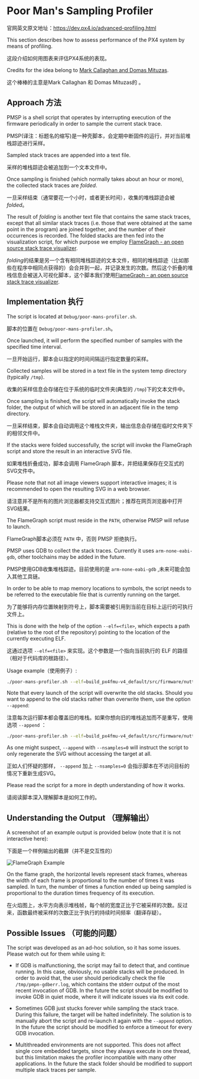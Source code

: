 # Poor Man's Sampling Profiler

官网英文原文地址：https://dev.px4.io/advanced-profiling.html

This section describes how to assess performance of the PX4 system by means of profiling.

这段介绍如何用图表来评估PX4系统的表现。

Credits for the idea belong to
[Mark Callaghan and Domas Mituzas](https://dom.as/2009/02/15/poor-mans-contention-profiling/).

这个棒棒的主意是Mark Callaghan 和 Domas Mituzas的 。

## Approach 方法

PMSP is a shell script that operates by interrupting execution of the firmware periodically in order
to sample the current stack trace.

PMSP(译注：标题名的缩写)是一种壳脚本，会定期中断固件的运行，并对当前堆栈踪迹进行采样。

Sampled stack traces are appended into a text file.

采样的堆栈踪迹会被追加到一个文本文件中。

Once sampling is finished (which normally takes about an hour or more),
the collected stack traces are *folded*.

一旦采样结束（通常要花一个小时，或者更长时间），收集的堆栈踪迹会被 *folded*。

The result of *folding* is another text file that contains the same stack traces,
except that all similar stack traces (i.e. those that were obtained at the same point in the program)
are joined together, and the number of their occurrences is recorded.
The folded stacks are then fed into the visualization script,
for which purpose we employ
[FlameGraph - an open source stack trace visualizer](http://www.brendangregg.com/flamegraphs.html).

*folding*的结果是另一个含有相同堆栈踪迹的文本文件，相同的堆栈踪迹（比如那些在程序中相同点获得的）会合并到一起，并记录发生的次数。然后这个折叠的堆栈信息会被送入可视化脚本，这个脚本我们使用[FlameGraph - an open source stack trace visualizer](http://www.brendangregg.com/flamegraphs.html).

## Implementation 执行

The script is located at `Debug/poor-mans-profiler.sh`.

脚本的位置在 `Debug/poor-mans-profiler.sh`。

Once launched, it will perform the specified number of samples with the specified time interval.

一旦开始运行，脚本会以指定的时间间隔运行指定数量的采样。

Collected samples will be stored in a text file in the system temp directory (typically `/tmp`).

收集的采样信息会存储在位于系统的临时文件夹(典型的 `/tmp`)下的文本文件中。

Once sampling is finished, the script will automatically invoke the stack folder,
the output of which will be stored in an adjacent file in the temp directory.

一旦采样结束，脚本会自动调用这个堆栈文件夹，输出信息会存储在临时文件夹下的相邻文件中。

If the stacks were folded successfully, the script will invoke the FlameGraph script and
store the result in an interactive SVG file.

如果堆栈折叠成功，脚本会调用 FlameGraph 脚本，并把结果保存在交互式的SVG文件中。

Please note that not all image viewers support interactive images;
it is recommended to open the resulting SVG in a web browser.

请注意并不是所有的图片浏览器都支持交互式图片；推荐在网页浏览器中打开SVG结果。

The FlameGraph script must reside in the `PATH`, otherwise PMSP will refuse to launch.

FlameGraph脚本必须在 `PATH` 中，否则 PMSP 拒绝执行。

PMSP uses GDB to collect the stack traces.
Currently it uses `arm-none-eabi-gdb`, other toolchains may be added in the future.

PMSP使用GDB收集堆栈踪迹。目前使用的是 `arm-none-eabi-gdb` ,未来可能会加入其他工具链。

In order to be able to map memory locations to symbols, the script needs to be referred to the
executable file that is currently running on the target.

为了能够将内存位置映射到符号上，脚本需要被引用到当前在目标上运行的可执行文件上。

This is done with the help of the option `--elf=<file>`,
which expects a path (relative to the root of the repository)
pointing to the location of the currently executing ELF.

这通过选项 `--elf=<file>` 来实现。这个参数是一个指向当前执行的 ELF 的路径（相对于代码库的根路径）。  

Usage example（使用例子）:

```bash
./poor-mans-profiler.sh --elf=build_px4fmu-v4_default/src/firmware/nuttx/firmware_nuttx --nsamples=30000
```

Note that every launch of the script will overwrite the old stacks. Should you want to append to the old stacks rather than overwrite them, use the option `--append`:

注意每次运行脚本都会覆盖旧的堆栈。如果你想向旧的堆栈追加而不是重写，使用选项 `--append` ：

```bash
./poor-mans-profiler.sh --elf=build_px4fmu-v4_default/src/firmware/nuttx/firmware_nuttx --nsamples=30000 --append
```

As one might suspect, `--append` with `--nsamples=0` will instruct the script to only
regenerate the SVG without accessing the target at all.

正如人们怀疑的那样， `--append` 加上 `--nsamples=0` 会指示脚本在不访问目标的情况下重新生成SVG。

Please read the script for a more in depth understanding of how it works.

请阅读脚本深入理解脚本是如何工作的。

## Understanding the Output （理解输出）

A screenshot of an example output is provided below (note that it is not interactive here):

下面是一个样例输出的截屏（并不是交互性的）

![FlameGraph Example](flamegraph-example.png)



On the flame graph, the horizontal levels represent stack frames,
whereas the width of each frame is proportional to the number of times it was sampled.
In turn, the number of times a function ended up being sampled is proportional
to the duration times frequency of its execution.

在火焰图上，水平方向表示堆栈帧，每个帧的宽度正比于它被采样的次数。反过来，函数最终被采样的次数正比于执行的持续时间频率（翻译存疑）。

## Possible Issues （可能的问题）

The script was developed as an ad-hoc solution, so it has some issues.
Please watch out for them while using it:

* If GDB is malfunctioning, the script may fail to detect that, and continue running.
  In this case, obviously, no usable stacks will be produced.
  In order to avoid that, the user should periodically check the file `/tmp/pmpn-gdberr.log`,
  which contains the stderr output of the most recent invocation of GDB.
  In the future the script should be modified to invoke GDB in quiet mode, where it will indicate
  issues via its exit code.

* Sometimes GDB just stucks forever while sampling the stack trace.
  During this failure, the target will be halted indefinitely.
  The solution is to manually abort the script and re-launch it again with the `--append` option.
  In the future the script should be modified to enforce a timeout for every GDB invocation.

* Multithreaded environments are not supported.
  This does not affect single core embedded targets, since they always execute in one thread,
  but this limitation makes the profiler incompatible with many other applications.
  In the future the stack folder should be modified to support multiple stack traces per sample.

